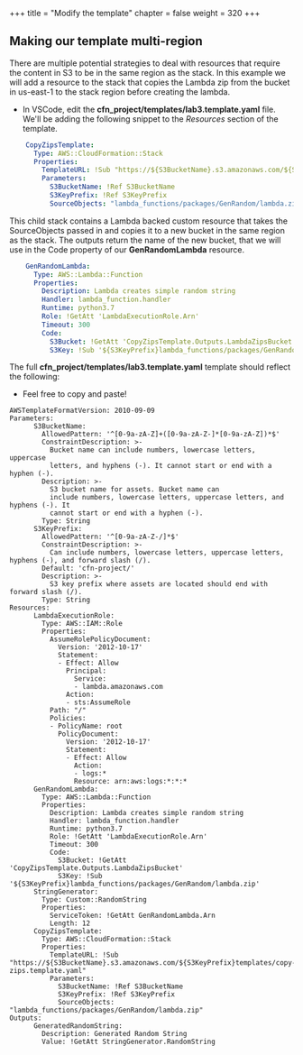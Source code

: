 +++
title = "Modify the template"
chapter = false
weight = 320
+++


## Making our template multi-region
There are multiple potential strategies to deal with resources that require the content
in S3 to be in the same region as the stack. In this example we will add a resource to 
the stack that copies the Lambda zip from the bucket in us-east-1 to the stack region 
before creating the lambda.

* In VSCode, edit the **cfn_project/templates/lab3.template.yaml** file. We'll be adding 
the following snippet to the _Resources_ section of the template.

```yaml
    CopyZipsTemplate:
      Type: AWS::CloudFormation::Stack
      Properties:
        TemplateURL: !Sub "https://${S3BucketName}.s3.amazonaws.com/${S3KeyPrefix}templates/copy-zips.template.yaml"
        Parameters:
          S3BucketName: !Ref S3BucketName
          S3KeyPrefix: !Ref S3KeyPrefix
          SourceObjects: "lambda_functions/packages/GenRandom/lambda.zip"
```

This child stack contains a Lambda backed custom resource that takes the SourceObjects 
passed in and copies it to a new bucket in the same region as the stack. The outputs 
return the name of the new bucket, that we will use in the Code property of our 
**GenRandomLambda** resource.

```yaml
    GenRandomLambda:
      Type: AWS::Lambda::Function
      Properties:
        Description: Lambda creates simple random string
        Handler: lambda_function.handler
        Runtime: python3.7
        Role: !GetAtt 'LambdaExecutionRole.Arn'
        Timeout: 300
        Code:
          S3Bucket: !GetAtt 'CopyZipsTemplate.Outputs.LambdaZipsBucket'
          S3Key: !Sub '${S3KeyPrefix}lambda_functions/packages/GenRandom/lambda.zip'
```

The full **cfn_project/templates/lab3.template.yaml** template should reflect the 
following:

* Feel free to copy and paste!

```
AWSTemplateFormatVersion: 2010-09-09
Parameters:
      S3BucketName:
        AllowedPattern: '^[0-9a-zA-Z]+([0-9a-zA-Z-]*[0-9a-zA-Z])*$'
        ConstraintDescription: >-
          Bucket name can include numbers, lowercase letters, uppercase
          letters, and hyphens (-). It cannot start or end with a hyphen (-).
        Description: >-
          S3 bucket name for assets. Bucket name can
          include numbers, lowercase letters, uppercase letters, and hyphens (-). It
          cannot start or end with a hyphen (-).
        Type: String
      S3KeyPrefix:
        AllowedPattern: '^[0-9a-zA-Z-/]*$'
        ConstraintDescription: >-
          Can include numbers, lowercase letters, uppercase letters, hyphens (-), and forward slash (/).
        Default: 'cfn-project/'
        Description: >-
          S3 key prefix where assets are located should end with forward slash (/).
        Type: String
Resources:
      LambdaExecutionRole:
        Type: AWS::IAM::Role
        Properties:
          AssumeRolePolicyDocument:
            Version: '2012-10-17'
            Statement:
            - Effect: Allow
              Principal:
                Service:
                - lambda.amazonaws.com
              Action:
              - sts:AssumeRole
          Path: "/"
          Policies:
          - PolicyName: root
            PolicyDocument:
              Version: '2012-10-17'
              Statement:
              - Effect: Allow
                Action:
                - logs:*
                Resource: arn:aws:logs:*:*:*
      GenRandomLambda:
        Type: AWS::Lambda::Function
        Properties:
          Description: Lambda creates simple random string
          Handler: lambda_function.handler
          Runtime: python3.7
          Role: !GetAtt 'LambdaExecutionRole.Arn'
          Timeout: 300
          Code:
            S3Bucket: !GetAtt 'CopyZipsTemplate.Outputs.LambdaZipsBucket'
            S3Key: !Sub '${S3KeyPrefix}lambda_functions/packages/GenRandom/lambda.zip'
      StringGenerator:
        Type: Custom::RandomString
        Properties:
          ServiceToken: !GetAtt GenRandomLambda.Arn
          Length: 12
      CopyZipsTemplate:
        Type: AWS::CloudFormation::Stack
        Properties:
          TemplateURL: !Sub "https://${S3BucketName}.s3.amazonaws.com/${S3KeyPrefix}templates/copy-zips.template.yaml"
          Parameters:
            S3BucketName: !Ref S3BucketName
            S3KeyPrefix: !Ref S3KeyPrefix
            SourceObjects: "lambda_functions/packages/GenRandom/lambda.zip"
Outputs:
      GeneratedRandomString:
        Description: Generated Random String
        Value: !GetAtt StringGenerator.RandomString
```